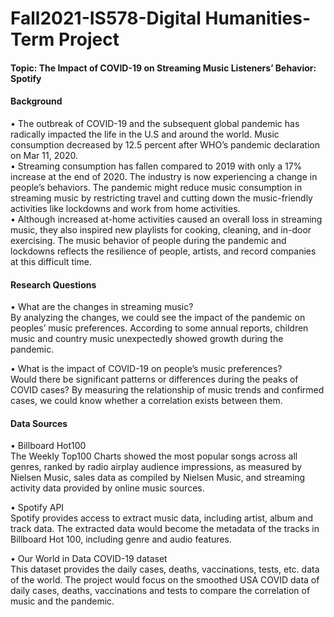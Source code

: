 # Fall2021-IS578-Digital Humanities-Term Project
#### Topic: The Impact of COVID-19 on Streaming Music Listeners’ Behavior: Spotify

#### Background
• The outbreak of COVID-19 and the subsequent global pandemic has radically impacted the life in the U.S and around the world. Music consumption decreased by 12.5 percent after WHO’s pandemic declaration on Mar 11, 2020. <br/>
• Streaming consumption has fallen compared to 2019 with only a 17% increase at the end of 2020. The industry is now experiencing a change in people’s behaviors. The pandemic might reduce music consumption in streaming music by restricting travel and cutting down the music-friendly activities like lockdowns and work from home activities. <br/>
• Although increased at-home activities caused an overall loss in streaming music, they also inspired new playlists for cooking, cleaning, and in-door exercising. The music behavior of people during the pandemic and lockdowns reflects the resilience of people, artists, and record companies at this difficult time.

 
#### Research Questions
• What are the changes in streaming music? <br/>
By analyzing the changes, we could see the impact of the pandemic on peoples’ music preferences. According to some annual reports, children music and country music unexpectedly showed growth during the pandemic.

• What is the impact of COVID-19 on people’s music preferences? <br/>
Would there be significant patterns or differences during the peaks of COVID cases? 
By measuring the relationship of music trends and confirmed cases, we could know whether a correlation exists between them.


#### Data Sources

• Billboard Hot100 <br/>
The Weekly Top100 Charts showed the most popular songs across all genres, ranked by radio airplay audience impressions, as measured by Nielsen Music, sales data as compiled by Nielsen Music, and streaming activity data provided by online music sources.

• Spotify API <br/>
Spotify provides access to extract music data, including artist, album and track data. The extracted data would become the metadata of the tracks in Billboard Hot 100, including genre and audio features.

• Our World in Data COVID-19 dataset <br/>
This dataset provides the daily cases, deaths, vaccinations, tests, etc. data of the world. The project would focus on the smoothed USA COVID data of daily cases, deaths, vaccinations and tests to compare the correlation of music and the pandemic.
